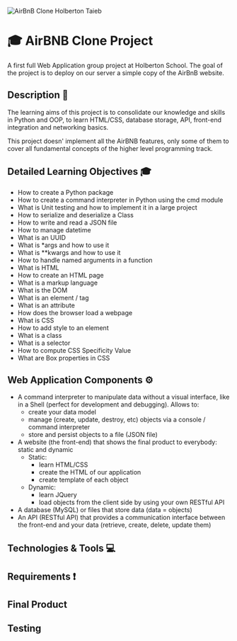 ![AirBnB Clone Holberton Taieb](https://github.com/v-dav/holbertonschool-AirBnB_clone/assets/115344057/c3200352-a0fa-4f20-a04e-e2c80c34bfa3)

# :mortar_board: AirBNB Clone Project

A first full Web Application group project at Holberton School. The goal of the project is to deploy on our server a simple copy of the AirBnB website.

## Description :scroll:
The learning aims of this project is to consolidate our knowledge and skills in Python and OOP, to learn HTML/CSS, database storage, API, front-end integration and networking basics.

This project doesn' implement all the AirBNB features, only some of them to cover all fundamental concepts of the higher level programming track.

## Detailed Learning Objectives :mortar_board:
- How to create a Python package
- How to create a command interpreter in Python using the cmd module
- What is Unit testing and how to implement it in a large project
- How to serialize and deserialize a Class
- How to write and read a JSON file
- How to manage datetime
- What is an UUID
- What is *args and how to use it
- What is **kwargs and how to use it
- How to handle named arguments in a function
- What is HTML
- How to create an HTML page
- What is a markup language
- What is the DOM
- What is an element / tag
- What is an attribute
- How does the browser load a webpage
- What is CSS
- How to add style to an element
- What is a class
- What is a selector
- How to compute CSS Specificity Value
- What are Box properties in CSS

## Web Application Components :gear:
- A command interpreter to manipulate data without a visual interface, like in a Shell (perfect for development and debugging). Allows to:
	- create your data model
	- manage (create, update, destroy, etc) objects via a console / command interpreter
	- store and persist objects to a file (JSON file)
- A website (the front-end) that shows the final product to everybody: static and dynamic
	- Static:
		- learn HTML/CSS
		- create the HTML of our application
		- create template of each object
	- Dynamic:
		- learn JQuery
		- load objects from the client side by using your own RESTful API
- A database (MySQL) or files that store data (data = objects)
- An API (RESTful API) that provides a communication interface between the front-end and your data (retrieve, create, delete, update them)

## Technologies & Tools :computer:

## Requirements :exclamation:

## Final Product

## Testing
